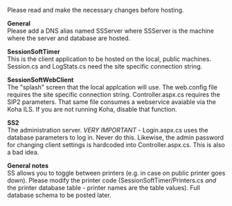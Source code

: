 Please read and make the necessary changes before hosting.

**General**<br>
Please add a DNS alias named SSServer where SSServer is the machine where the server and database are hosted.   

**SessionSoftTimer**<br>
This is the client application to be hosted on the local, public machines.  Session.cs and LogStats.cs need the site specific connection string.

**SessionSoftWebClient**<br>
The "splash" screen that the local applcation will use.  The web.config file requires the site specific connection string.  Controller.aspx.cs requires the SIP2 parameters.  That same file consumes a webservice avaiable via the Koha ILS.  If you are not running Koha, disable that function.

**SS2**<br>
The administration server.  *VERY IMPORTANT* - Login.aspx.cs uses the database parameters to log in.  Never do this.  Likewise, the admin password for changing client settings is hardcoded into Controller.aspx.cs.  This is also a bad idea.

**General notes**<br>
SS allows you to toggle between printers (e.g. in case on public printer goes down).  Please modify the printer code (SessionSoftTimer/Printers.cs *and* the printer database table - printer names are the table values).  Full database schema to be posted later.
